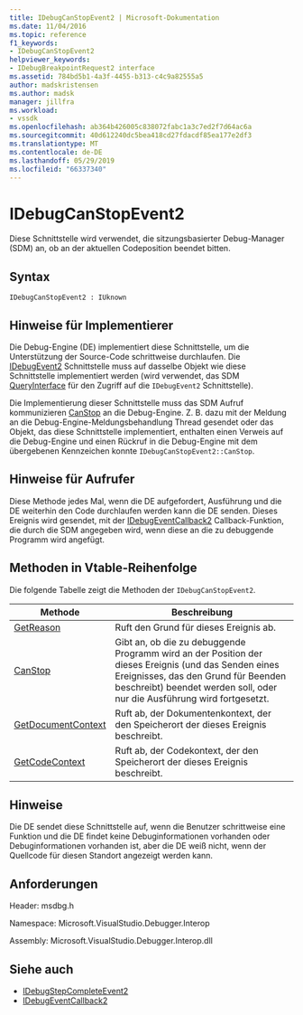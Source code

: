 ```yaml
---
title: IDebugCanStopEvent2 | Microsoft-Dokumentation
ms.date: 11/04/2016
ms.topic: reference
f1_keywords:
- IDebugCanStopEvent2
helpviewer_keywords:
- IDebugBreakpointRequest2 interface
ms.assetid: 784bd5b1-4a3f-4455-b313-c4c9a82555a5
author: madskristensen
ms.author: madsk
manager: jillfra
ms.workload:
- vssdk
ms.openlocfilehash: ab364b426005c838072fabc1a3c7ed2f7d64ac6a
ms.sourcegitcommit: 40d612240dc5bea418cd27fdacdf85ea177e2df3
ms.translationtype: MT
ms.contentlocale: de-DE
ms.lasthandoff: 05/29/2019
ms.locfileid: "66337340"
---
```

# <a name="idebugcanstopevent2"></a>IDebugCanStopEvent2
Diese Schnittstelle wird verwendet, die sitzungsbasierter Debug-Manager (SDM) an, ob an der aktuellen Codeposition beendet bitten.

## <a name="syntax"></a>Syntax

```
IDebugCanStopEvent2 : IUknown
```

## <a name="notes-for-implementers"></a>Hinweise für Implementierer
 Die Debug-Engine (DE) implementiert diese Schnittstelle, um die Unterstützung der Source-Code schrittweise durchlaufen. Die [IDebugEvent2](../../../extensibility/debugger/reference/idebugevent2.md) Schnittstelle muss auf dasselbe Objekt wie diese Schnittstelle implementiert werden (wird verwendet, das SDM [QueryInterface](/cpp/atl/queryinterface) für den Zugriff auf die `IDebugEvent2` Schnittstelle).

 Die Implementierung dieser Schnittstelle muss das SDM Aufruf kommunizieren [CanStop](../../../extensibility/debugger/reference/idebugcanstopevent2-canstop.md) an die Debug-Engine. Z. B. dazu mit der Meldung an die Debug-Engine-Meldungsbehandlung Thread gesendet oder das Objekt, das diese Schnittstelle implementiert, enthalten einen Verweis auf die Debug-Engine und einen Rückruf in die Debug-Engine mit dem übergebenen Kennzeichen konnte `IDebugCanStopEvent2::CanStop`.

## <a name="notes-for-callers"></a>Hinweise für Aufrufer
 Diese Methode jedes Mal, wenn die DE aufgefordert, Ausführung und die DE weiterhin den Code durchlaufen werden kann die DE senden. Dieses Ereignis wird gesendet, mit der [IDebugEventCallback2](../../../extensibility/debugger/reference/idebugeventcallback2.md) Callback-Funktion, die durch die SDM angegeben wird, wenn diese an die zu debuggende Programm wird angefügt.

## <a name="methods-in-vtable-order"></a>Methoden in Vtable-Reihenfolge
 Die folgende Tabelle zeigt die Methoden der `IDebugCanStopEvent2`.

|Methode|Beschreibung|
|------------|-----------------|
|[GetReason](../../../extensibility/debugger/reference/idebugcanstopevent2-getreason.md)|Ruft den Grund für dieses Ereignis ab.|
|[CanStop](../../../extensibility/debugger/reference/idebugcanstopevent2-canstop.md)|Gibt an, ob die zu debuggende Programm wird an der Position der dieses Ereignis (und das Senden eines Ereignisses, das den Grund für Beenden beschreibt) beendet werden soll, oder nur die Ausführung wird fortgesetzt.|
|[GetDocumentContext](../../../extensibility/debugger/reference/idebugcanstopevent2-getdocumentcontext.md)|Ruft ab, der Dokumentenkontext, der den Speicherort der dieses Ereignis beschreibt.|
|[GetCodeContext](../../../extensibility/debugger/reference/idebugcanstopevent2-getcodecontext.md)|Ruft ab, der Codekontext, der den Speicherort der dieses Ereignis beschreibt.|

## <a name="remarks"></a>Hinweise
 Die DE sendet diese Schnittstelle auf, wenn die Benutzer schrittweise eine Funktion und die DE findet keine Debuginformationen vorhanden oder Debuginformationen vorhanden ist, aber die DE weiß nicht, wenn der Quellcode für diesen Standort angezeigt werden kann.

## <a name="requirements"></a>Anforderungen
 Header: msdbg.h

 Namespace: Microsoft.VisualStudio.Debugger.Interop

 Assembly: Microsoft.VisualStudio.Debugger.Interop.dll

## <a name="see-also"></a>Siehe auch
- [IDebugStepCompleteEvent2](../../../extensibility/debugger/reference/idebugstepcompleteevent2.md)
- [IDebugEventCallback2](../../../extensibility/debugger/reference/idebugeventcallback2.md)